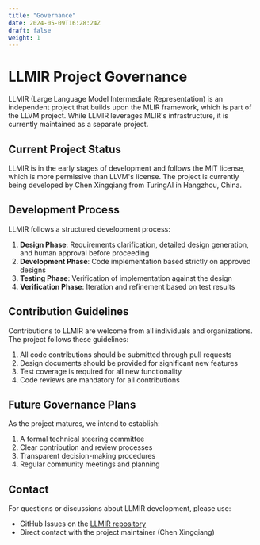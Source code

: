 ```yaml
---
title: "Governance"
date: 2024-05-09T16:28:24Z
draft: false
weight: 1
---
```


# LLMIR Project Governance

LLMIR (Large Language Model Intermediate Representation) is an independent project that builds upon the MLIR framework, which is part of the LLVM project. While LLMIR leverages MLIR's infrastructure, it is currently maintained as a separate project.

## Current Project Status

LLMIR is in the early stages of development and follows the MIT license, which is more permissive than LLVM's license. The project is currently being developed by Chen Xingqiang from TuringAI in Hangzhou, China.

## Development Process

LLMIR follows a structured development process:

1. **Design Phase**: Requirements clarification, detailed design generation, and human approval before proceeding
2. **Development Phase**: Code implementation based strictly on approved designs
3. **Testing Phase**: Verification of implementation against the design
4. **Verification Phase**: Iteration and refinement based on test results

## Contribution Guidelines

Contributions to LLMIR are welcome from all individuals and organizations. The project follows these guidelines:

1. All code contributions should be submitted through pull requests
2. Design documents should be provided for significant new features
3. Test coverage is required for all new functionality
4. Code reviews are mandatory for all contributions

## Future Governance Plans

As the project matures, we intend to establish:

1. A formal technical steering committee
2. Clear contribution and review processes
3. Transparent decision-making procedures
4. Regular community meetings and planning

## Contact

For questions or discussions about LLMIR development, please use:

* GitHub Issues on the [LLMIR repository](https://github.com/chenxingqiang/llmir.git)
* Direct contact with the project maintainer (Chen Xingqiang)
